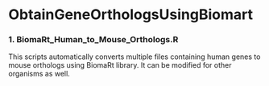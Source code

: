 # ObtainGeneOrthologsUsingBiomart

### 1. BiomaRt_Human_to_Mouse_Orthologs.R
This scripts automatically converts multiple files containing human genes to mouse orthologs using BiomaRt library. It can be modified for other organisms as well.                                    

